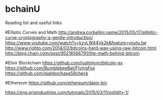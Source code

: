 # bchainU
Reading list and useful links

#Elliptic Curves and Math
http://andrea.corbellini.name/2015/05/17/elliptic-curve-cryptography-a-gentle-introduction/
https://www.youtube.com/watch?v=kzyLW44Ve2k&feature=youtu.be 
http://www.righto.com/2014/02/bitcoins-hard-way-using-raw-bitcoin.html 
http://blog.chain.com/post/95218566791/the-math-behind-bitcoin

#Elixir Blockchain
https://github.com/justinlynn/bitcoin-ex
https://github.com/BumblebeeBat/FlyingFox
https://github.com/gjaldon/base58check

#Ethereum 
https://github.com/ethereum/dapp-bin

https://eng.erisindustries.com/tutorials/2015/03/11/solidity-1/

